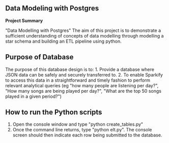 ## Data Modeling with Postgres

**Project Summary**

"Data Modelling with Postgres"
The aim of this project is to demonstrate a sufficient understanding of concepts of data modelling through modelling a star schema and building an ETL pipeline using python.
    
## Purpose of Database

The purpose of this database design is to: 
    1. Provide a database where JSON data can be safely and securely transferred to.
    2. To enable Sparkify to access this data in a straightforward and timely fashion to perform relevant analytical queries (eg "how many people are listening per day?", "How many songs are being played per day?", "What are the top 50 songs played in a given period?")

##  How to run the Python scripts

1. Open the console window and type "python create_tables.py"
2. Once the command line returns, type "python elt.py".  The console screen should then indicate each row being submitted to the database.
    
